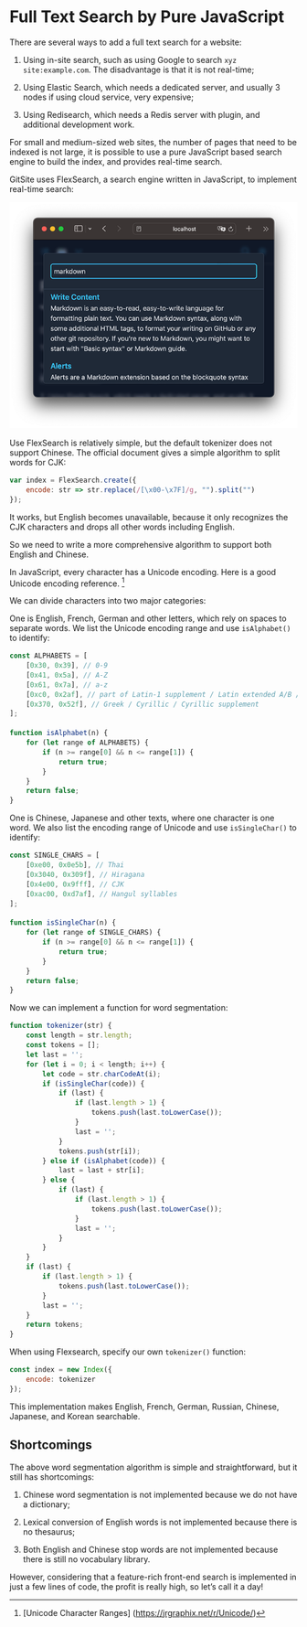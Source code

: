 # Full Text Search by Pure JavaScript

There are several ways to add a full text search for a website:

1. Using in-site search, such as using Google to search `xyz site:example.com`. The disadvantage is that it is not real-time;

2. Using Elastic Search, which needs a dedicated server, and usually 3 nodes if using cloud service, very expensive;

3. Using Redisearch, which needs a Redis server with plugin, and additional development work.

For small and medium-sized web sites, the number of pages that need to be indexed is not large, it is possible to use a pure JavaScript based search engine to build the index, and provides real-time search.

GitSite uses FlexSearch, a search engine written in JavaScript, to implement real-time search:

![search](search.png)

Use FlexSearch is relatively simple, but the default tokenizer does not support Chinese. The official document gives a simple algorithm to split words for CJK:

```javascript
var index = FlexSearch.create({
    encode: str => str.replace(/[\x00-\x7F]/g, "").split("")
});
```

It works, but English becomes unavailable, because it only recognizes the CJK characters and drops all other words including English.

So we need to write a more comprehensive algorithm to support both English and Chinese.

In JavaScript, every character has a Unicode encoding. Here is a good Unicode encoding reference. [^unicode]

[^unicode]: [Unicode Character Ranges] (https://jrgraphix.net/r/Unicode/)

We can divide characters into two major categories:

One is English, French, German and other letters, which rely on spaces to separate words. We list the Unicode encoding range and use `isAlphabet()` to identify:

```javascript
const ALPHABETS = [
    [0x30, 0x39], // 0-9
    [0x41, 0x5a], // A-Z
    [0x61, 0x7a], // a-z
    [0xc0, 0x2af], // part of Latin-1 supplement / Latin extended A/B / IPA
    [0x370, 0x52f], // Greek / Cyrillic / Cyrillic supplement
];

function isAlphabet(n) {
    for (let range of ALPHABETS) {
        if (n >= range[0] && n <= range[1]) {
            return true;
        }
    }
    return false;
}
```

One is Chinese, Japanese and other texts, where one character is one word. We also list the encoding range of Unicode and use `isSingleChar()` to identify:

```javascript
const SINGLE_CHARS = [
    [0xe00, 0x0e5b], // Thai
    [0x3040, 0x309f], // Hiragana
    [0x4e00, 0x9fff], // CJK
    [0xac00, 0xd7af], // Hangul syllables
];

function isSingleChar(n) {
    for (let range of SINGLE_CHARS) {
        if (n >= range[0] && n <= range[1]) {
            return true;
        }
    }
    return false;
}
```

Now we can implement a function for word segmentation:

```javascript
function tokenizer(str) {
    const length = str.length;
    const tokens = [];
    let last = '';
    for (let i = 0; i < length; i++) {
        let code = str.charCodeAt(i);
        if (isSingleChar(code)) {
            if (last) {
                if (last.length > 1) {
                    tokens.push(last.toLowerCase());
                }
                last = '';
            }
            tokens.push(str[i]);
        } else if (isAlphabet(code)) {
            last = last + str[i];
        } else {
            if (last) {
                if (last.length > 1) {
                    tokens.push(last.toLowerCase());
                }
                last = '';
            }
        }
    }
    if (last) {
        if (last.length > 1) {
            tokens.push(last.toLowerCase());
        }
        last = '';
    }
    return tokens;
}
```

When using Flexsearch, specify our own `tokenizer()` function:

```javascript
const index = new Index({
    encode: tokenizer
});
```

This implementation makes English, French, German, Russian, Chinese, Japanese, and Korean searchable.

## Shortcomings

The above word segmentation algorithm is simple and straightforward, but it still has shortcomings:

1. Chinese word segmentation is not implemented because we do not have a dictionary;

2. Lexical conversion of English words is not implemented because there is no thesaurus;

3. Both English and Chinese stop words are not implemented because there is still no vocabulary library.

However, considering that a feature-rich front-end search is implemented in just a few lines of code, the profit is really high, so let’s call it a day!

